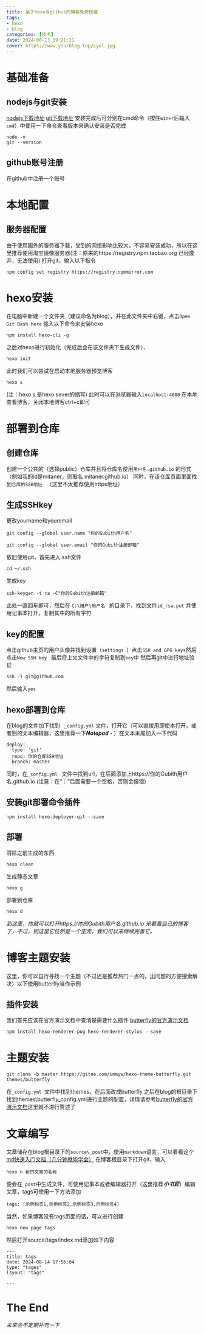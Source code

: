 ```yaml
---
title: 基于hexo与github的博客免费搭建
tags:
- hexo
- blog
categories: [技术]
date: 2024-08-13 19:21:21
cover: https://www.yiurblog.top/cywl.jpg
---
```


# 基础准备

## nodejs与git安装

[nodejs下载地址](http://nodejs.cn/)
[git下载地址](https://git-scm.com/)
安装完成后可分别在cmd命令（按住```win+r```后输入```cmd```）中使用一下命令查看版本来确认安装是否完成

```
node -v 
git --version
```

## github账号注册

在github中注册一个账号

# 本地配置

## 服务器配置

由于使用国外的服务器下载，受到的网络影响比较大，不容易安装成功，所以在这里推荐使用淘宝镜像服务器(注：原来的https://registry.npm.taobao.org 已经废弃，无法使用)
打开git，输入以下指令

```
npm config set registry https://registry.npmmirror.com
```

# hexo安装

在电脑中新建一个文件夹（建议命名为blog），并在此文件夹中右键，点击```Open Git Bash here```
输入以下命令来安装hexo

```
npm install hexo-cli -g
```

之后对hexo进行初始化（完成后会在该文件夹下生成文件）、

```
hexo init
```

此时我们可以尝试在启动本地服务器预览博客

```
hexo s
```

(注：hexo s 是hexo sever的缩写)
此时可以在浏览器输入```localhost:4000``` 在本地查看博客，关闭本地博客ctrl+c即可

# 部署到仓库

## 创建仓库

创建一个公共的（选择public）仓库并且将仓库名使用```用户名.github.io``` 的形式（例如我的id是mitaner，则取名 mitaner.github.io）
同时，在该仓库页面里面找到```仓库的SSH地址 ``` （这里不太推荐使用https地址）

## 生成SSHkey

更改yourname和youremail

```
git config --global user.name "你的Gubith用户名"
```

```
git config --global user.email "你的Gubith注册邮箱"
```

依旧使用git，首先进入.ssh文件

```
cd ~/.ssh
```

生成key

```
ssh-keygen -t ra -C"你的Gubith注册邮箱"
```

此处一直回车即可，然后在 ```C:\用户\用户名 ``` 的目录下，找到文件``` id_rsa.put ``` 并使用记事本打开，复制其中的所有字符

## key的配置

点击github主页的用户头像并找到设置（```settings ```）点击```SSH and GPG keys```然后点击```New SSH key ``` 最后将上文文件中的字符复制到```key```中
然后再git中进行地址验证

```
ssh -T git@github.com
```

然后输入```yes```

## hexo部署到仓库

在blog的文件加下找到 ``` _config.yml```  文件，打开它（可以直接用即使本打开，或者别的文本编辑器，这里推荐一下***Notepad -*** ）在文本末尾加入一下代码

```
deploy:
  type: 'git'
  repo: 你的仓库SSH地址
  branch: master
```

同时，在```_config.yml ``` 文件中找到url，在后面添加上https://你的Gubith用户名.github.io (注意：在“：”后面需要一个空格，否则会报错)

## 安装git部署命令插件

```
npm install hexo-deployer-git --save
```

## 部署

清除之前生成的东西

```
hexo clean
```

生成静态文章

```
hexo g
```

部署到仓库

```
hexo d
```

*到这里，你就可以打开https://你的Gubith用户名.github.io 来看看自己的博客了，不过，到这里它任然是一个空壳，我们可以来继续完善它。*

# 博客主题安装

这里，你可以自行寻找一个主题（不过还是推荐热门一点的，出问题的方便搜索解决）以下使用butterfly当作示例

## 插件安装

我们首先应该在官方演示文档中查清楚需要什么插件
[butterfly的官方演示文档](https://butterfly.js.org/en/)

```
npm install hexo-renderer-pug hexo-renderer-stylus --save
```

# 主题安装

```
git clone -b master https://gitee.com/immyw/hexo-theme-butterfly.git themes/butterfly
```

在```_config.yml ```文件中找到themes，在后面改成butterfly
之后在blog的根目录下找到themes\butterfly\_config.yml进行主题的配置，详情请参考[butterfly的官方演示文档](https://butterfly.js.org/en/)这里就不进行赘述了

# 文章编写

文章储存在blog根目录下的```source\_post```中，使用```markdown```语言，可以看看这个
[md快速入门文档（几分钟就能学会）](https://markdown.com.cn/)
在博客根目录下打开git，输入

```
hexo n 新的文章的名称
```

便会在```_post```中生成文件，可使用记事本或者编辑器打开（这里推荐***小书匠***）编辑文章，tags可使用一下方法添加

```
tags: [示例标签1,示例标签2,示例标签3,示例标签4]
```

当然，如果博客没有tags页面的话，可以进行创建

```
hexo new page tags
```

然后打开source/tags/index.md添加如下内容

```
---
title: tags
date: 2024-08-14 17:56:04
type: "tages"
lsyout: "tags"

---
```

# The End

 *未来会不定期补充一下*